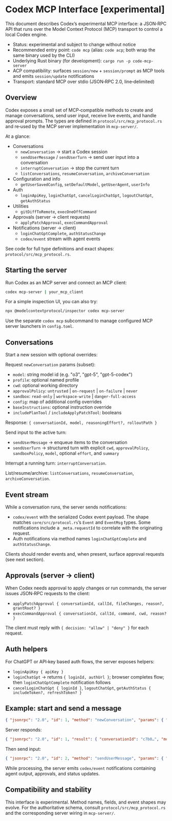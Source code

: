 # Codex MCP Interface [experimental]

This document describes Codex’s experimental MCP interface: a JSON‑RPC API that runs over the Model Context Protocol (MCP) transport to control a local Codex engine.

- Status: experimental and subject to change without notice
- Recommended entry point: `code mcp` (alias: `code acp`; both wrap the same binary used by the CLI)
- Underlying Rust binary (for development): `cargo run -p code-mcp-server`
- ACP compatibility: surfaces `session/new` + `session/prompt` as MCP tools and emits `session/update` notifications
- Transport: standard MCP over stdio (JSON‑RPC 2.0, line‑delimited)

## Overview

Codex exposes a small set of MCP‑compatible methods to create and manage conversations, send user input, receive live events, and handle approval prompts. The types are defined in `protocol/src/mcp_protocol.rs` and re‑used by the MCP server implementation in `mcp-server/`.

At a glance:

- Conversations
  - `newConversation` → start a Codex session
  - `sendUserMessage` / `sendUserTurn` → send user input into a conversation
  - `interruptConversation` → stop the current turn
  - `listConversations`, `resumeConversation`, `archiveConversation`
- Configuration and info
  - `getUserSavedConfig`, `setDefaultModel`, `getUserAgent`, `userInfo`
- Auth
  - `loginApiKey`, `loginChatGpt`, `cancelLoginChatGpt`, `logoutChatGpt`, `getAuthStatus`
- Utilities
  - `gitDiffToRemote`, `execOneOffCommand`
- Approvals (server → client requests)
  - `applyPatchApproval`, `execCommandApproval`
- Notifications (server → client)
  - `loginChatGptComplete`, `authStatusChange`
  - `codex/event` stream with agent events

See code for full type definitions and exact shapes: `protocol/src/mcp_protocol.rs`.

## Starting the server

Run Codex as an MCP server and connect an MCP client:

```bash
codex mcp-server | your_mcp_client
```

For a simple inspection UI, you can also try:

```bash
npx @modelcontextprotocol/inspector codex mcp-server
```

Use the separate `codex mcp` subcommand to manage configured MCP server launchers in `config.toml`.

## Conversations

Start a new session with optional overrides:

Request `newConversation` params (subset):

- `model`: string model id (e.g. "o3", "gpt-5", "gpt-5-codex")
- `profile`: optional named profile
- `cwd`: optional working directory
- `approvalPolicy`: `untrusted` | `on-request` | `on-failure` | `never`
- `sandbox`: `read-only` | `workspace-write` | `danger-full-access`
- `config`: map of additional config overrides
- `baseInstructions`: optional instruction override
- `includePlanTool` / `includeApplyPatchTool`: booleans

Response: `{ conversationId, model, reasoningEffort?, rolloutPath }`

Send input to the active turn:

- `sendUserMessage` → enqueue items to the conversation
- `sendUserTurn` → structured turn with explicit `cwd`, `approvalPolicy`, `sandboxPolicy`, `model`, optional `effort`, and `summary`

Interrupt a running turn: `interruptConversation`.

List/resume/archive: `listConversations`, `resumeConversation`, `archiveConversation`.

## Event stream

While a conversation runs, the server sends notifications:

- `codex/event` with the serialized Codex event payload. The shape matches `core/src/protocol.rs`’s `Event` and `EventMsg` types. Some notifications include a `_meta.requestId` to correlate with the originating request.
- Auth notifications via method names `loginChatGptComplete` and `authStatusChange`.

Clients should render events and, when present, surface approval requests (see next section).

## Approvals (server → client)

When Codex needs approval to apply changes or run commands, the server issues JSON‑RPC requests to the client:

- `applyPatchApproval { conversationId, callId, fileChanges, reason?, grantRoot? }`
- `execCommandApproval { conversationId, callId, command, cwd, reason? }`

The client must reply with `{ decision: "allow" | "deny" }` for each request.

## Auth helpers

For ChatGPT or API‑key based auth flows, the server exposes helpers:

- `loginApiKey { apiKey }`
- `loginChatGpt` → returns `{ loginId, authUrl }`; browser completes flow; then `loginChatGptComplete` notification follows
- `cancelLoginChatGpt { loginId }`, `logoutChatGpt`, `getAuthStatus { includeToken?, refreshToken? }`

## Example: start and send a message

```json
{ "jsonrpc": "2.0", "id": 1, "method": "newConversation", "params": { "model": "gpt-5", "approvalPolicy": "on-request" } }
```

Server responds:

```json
{ "jsonrpc": "2.0", "id": 1, "result": { "conversationId": "c7b0…", "model": "gpt-5", "rolloutPath": "/path/to/rollout.jsonl" } }
```

Then send input:

```json
{ "jsonrpc": "2.0", "id": 2, "method": "sendUserMessage", "params": { "conversationId": "c7b0…", "items": [{ "type": "text", "text": "Hello Codex" }] } }
```

While processing, the server emits `codex/event` notifications containing agent output, approvals, and status updates.

## Compatibility and stability

This interface is experimental. Method names, fields, and event shapes may evolve. For the authoritative schema, consult `protocol/src/mcp_protocol.rs` and the corresponding server wiring in `mcp-server/`.

